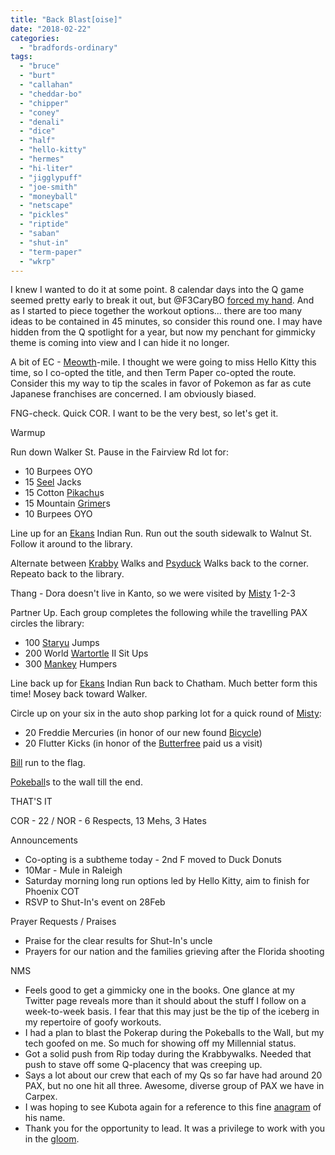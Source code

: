 ```yaml
---
title: "Back Blast[oise]"
date: "2018-02-22"
categories: 
  - "bradfords-ordinary"
tags: 
  - "bruce"
  - "burt"
  - "callahan"
  - "cheddar-bo"
  - "chipper"
  - "coney"
  - "denali"
  - "dice"
  - "half"
  - "hello-kitty"
  - "hermes"
  - "hi-liter"
  - "jigglypuff"
  - "joe-smith"
  - "moneyball"
  - "netscape"
  - "pickles"
  - "riptide"
  - "saban"
  - "shut-in"
  - "term-paper"
  - "wkrp"
---
```


I knew I wanted to do it at some point. 8 calendar days into the Q game seemed pretty early to break it out, but @F3CaryBO [forced my hand](https://twitter.com/F3caryBO/status/966450548017913857). And as I started to piece together the workout options... there are too many ideas to be contained in 45 minutes, so consider this round one. I may have hidden from the Q spotlight for a year, but now my penchant for gimmicky theme is coming into view and I can hide it no longer.

A bit of EC - [Meowth](https://bulbapedia.bulbagarden.net/wiki/Meowth_(Pok%C3%A9mon))\-mile. I thought we were going to miss Hello Kitty this time, so I co-opted the title, and then Term Paper co-opted the route. Consider this my way to tip the scales in favor of Pokemon as far as cute Japanese franchises are concerned. I am obviously biased.

FNG-check. Quick COR. I want to be the very best, so let's get it.

Warmup

Run down Walker St. Pause in the Fairview Rd lot for:

- 10 Burpees OYO
- 15 [Seel](https://bulbapedia.bulbagarden.net/wiki/Seel_(Pok%C3%A9mon)) Jacks
- 15 Cotton [Pikachu](https://bulbapedia.bulbagarden.net/wiki/Pikachu_(Pok%C3%A9mon))s
- 15 Mountain [Grimer](https://bulbapedia.bulbagarden.net/wiki/Grimer_(Pok%C3%A9mon))s
- 10 Burpees OYO

Line up for an [Ekans](https://bulbapedia.bulbagarden.net/wiki/Ekans_(Pok%C3%A9mon)) Indian Run. Run out the south sidewalk to Walnut St. Follow it around to the library.

Alternate between [Krabby](https://bulbapedia.bulbagarden.net/wiki/Krabby_(Pok%C3%A9mon)) Walks and [Psyduck](https://bulbapedia.bulbagarden.net/wiki/Psyduck_(Pok%C3%A9mon)) Walks back to the corner. Repeato back to the library.

Thang - Dora doesn't live in Kanto, so we were visited by [Misty](https://bulbapedia.bulbagarden.net/wiki/Misty) 1-2-3

Partner Up. Each group completes the following while the travelling PAX circles the library:

- 100 [Staryu](https://bulbapedia.bulbagarden.net/wiki/Staryu_(Pok%C3%A9mon)) Jumps
- 200 World [Wartortle](https://bulbapedia.bulbagarden.net/wiki/Wartortle_(Pok%C3%A9mon)) II Sit Ups
- 300 [Mankey](https://bulbapedia.bulbagarden.net/wiki/Mankey_(Pok%C3%A9mon)) Humpers

Line back up for [Ekans](https://bulbapedia.bulbagarden.net/wiki/Ekans_(Pok%C3%A9mon)) Indian Run back to Chatham. Much better form this time! Mosey back toward Walker.

Circle up on your six in the auto shop parking lot for a quick round of [Misty](https://bulbapedia.bulbagarden.net/wiki/Misty):

- 20 Freddie Mercuries (in honor of our new found [Bicycle](https://bulbapedia.bulbagarden.net/wiki/Bicycle))
- 20 Flutter Kicks (in honor of the [Butterfree](https://bulbapedia.bulbagarden.net/wiki/Butterfree_(Pok%C3%A9mon)) paid us a visit)

[Bill](https://bulbapedia.bulbagarden.net/wiki/Bill) run to the flag.

[Pokeball](https://bulbapedia.bulbagarden.net/wiki/Pok%C3%A9_Ball)s to the wall till the end.

THAT'S IT

COR - 22 / NOR - 6 Respects, 13 Mehs, 3 Hates

Announcements

- Co-opting is a subtheme today - 2nd F moved to Duck Donuts
- 10Mar - Mule in Raleigh
- Saturday morning long run options led by Hello Kitty, aim to finish for Phoenix COT
- RSVP to Shut-In's event on 28Feb

Prayer Requests / Praises

- Praise for the clear results for Shut-In's uncle
- Prayers for our nation and the families grieving after the Florida shooting

NMS

- Feels good to get a gimmicky one in the books. One glance at my Twitter page reveals more than it should about the stuff I follow on a week-to-week basis. I fear that this may just be the tip of the iceberg in my repertoire of goofy workouts.
- I had a plan to blast the Pokerap during the Pokeballs to the Wall, but my tech goofed on me. So much for showing off my Millennial status.
- Got a solid push from Rip today during the Krabbywalks. Needed that push to stave off some Q-placency that was creeping up.
- Says a lot about our crew that each of my Qs so far have had around 20 PAX, but no one hit all three. Awesome, diverse group of PAX we have in Carpex.
- I was hoping to see Kubota again for a reference to this fine [anagram](https://bulbapedia.bulbagarden.net/wiki/Kabuto_(Pok%C3%A9mon)) of his name.
- Thank you for the opportunity to lead. It was a privilege to work with you in the [gloom](https://bulbapedia.bulbagarden.net/wiki/Gloom_(Pok%C3%A9mon)).
